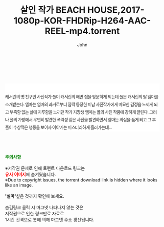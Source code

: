 ﻿---
layout: post
title:  "살인 작가 BEACH HOUSE,2017-1080p-KOR-FHDRip-H264-AAC-REEL-mp4.torrent"
author: John
categories: [ 영화 ]
tags: [  ]
image:  
description: "살인 작가 BEACH HOUSE,2017-1080p-KOR-FHDRip-H264-AAC-REEL-mp4 torrent 정보 공유"
toc: true
toc_sticky: true
---

<br>
<div class="view-img">
<a class="view_image" href="http://torrentmobile61.com/bbs/view_image.php?fn=%2Fdata%2Ffile%2Fmovie%2F2345985351_x8QbVeBM_80a8af60486641bcea866ccf9b746d72047e54d4.jpg" target="_blank"><img alt="" class="img-tag" content="http://torrentmobile61.com/data/file/movie/2345985351_x8QbVeBM_80a8af60486641bcea866ccf9b746d72047e54d4.jpg" itemprop="image" src="http://torrentmobile61.com/data/file/movie/2345985351_x8QbVeBM_80a8af60486641bcea866ccf9b746d72047e54d4.jpg"/></a><a class="view_image" href="http://torrentmobile61.com/bbs/view_image.php?fn=%2Fdata%2Ffile%2Fmovie%2F2345985351_8UpPgqwM_f8a71ec110b5435779cc16d27a327fa58f391b6c.jpg" target="_blank"><img alt="" class="img-tag" content="http://torrentmobile61.com/data/file/movie/2345985351_8UpPgqwM_f8a71ec110b5435779cc16d27a327fa58f391b6c.jpg" itemprop="image" src="http://torrentmobile61.com/data/file/movie/2345985351_8UpPgqwM_f8a71ec110b5435779cc16d27a327fa58f391b6c.jpg"/></a></div><div class="view-content" itemprop="description">
<p><br/></p><div class="title_area" style="margin:0px 0px 9px;padding:0px;list-style:none;font-family:'나눔고딕', NanumGothic, '돋움', Dotum, Helvetica, 'AppleSDGothicNeo-Medium', AppleGothic, sans-serif;height:30px;float:none;background-color:rgb(255,255,255);"><h4 class="h_story" style="margin:5px 10px 0px 0px;padding:0px;list-style:none;font-family:'돋움', sans-serif;height:18px;width:49px;background:url(&quot;https://ssl.pstatic.net/static/movie/2020/10/h_tx_sp5.png&quot;) no-repeat 0px -17px;float:left;"><strong class="blind" style="margin:0px;padding:0px;list-style:none;font-size:0px;font-family:inherit;color:inherit;width:1px;height:1px;line-height:0;">줄거리</strong></h4></div><p class="con_tx" style="margin-top:-7px;margin-bottom:-6px;list-style:none;font-size:14px;font-family:'나눔고딕', NanumGothic, '돋움', Dotum, Helvetica, 'AppleSDGothicNeo-Medium', AppleGothic, sans-serif;color:rgb(51,51,51);background-image:url(&quot;https://ssl.pstatic.net/static/movie/2014/01/blank.gif&quot;);letter-spacing:-1px;line-height:25px;background-color:rgb(255,255,255);">캐서린의 옛 친구인 사진작가 폴이 캐서린의 해변 집을 방문하게 되는데 폴은 캐서린의 딸 엠마를 소개받는다. 엠마는 엄마의 과거로부터 깜짝 등장한 미남 사진작가에게 미묘한 감정을 느끼게 되고 부족함 없는 삶에 지루함을 느끼던 작가 지망생 엠마는 폴의 사진 작품에 강하게 끌린다. 그러나 폴의 가방에서 우연히 발견한 폭력성 짙은 사진을 발견하면서 엠마는 의심을 품게 되고 그 후 폴이 수상쩍은 행동을 보이자 이야기는 미스터리하게 흘러가는데....</p> </div>
    
<br><br><br>
<p data-ke-size="size16"><b><span style="color: green;">주의사항</span></b><br /><br />※저작권 문제로 인해 토렌트 다운로드 링크는<br /><b><span style="color: red;">유사 이미지</span></b>에 숨겨뒀습니다.<br />※Due to copyright issues, the torrent download link is hidden where it looks like an image.<br /><br /><b>'설마'</b>싶은 것까지 확인해 보세요.<br /><br />숨김링크 클릭 시 마그넷 나타나지 않는 것은<br />저작권으로 인한 링크만료 자료로<br />1시간 간격으로 봇에 의해 마그넷 주소 갱신됩니다.</p>
